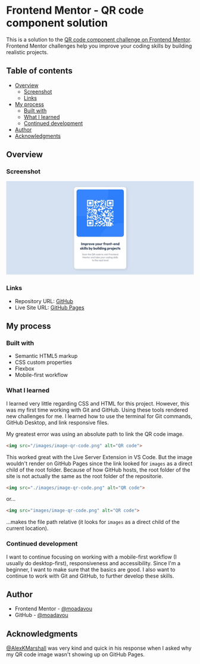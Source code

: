 # Frontend Mentor - QR code component solution

This is a solution to the [QR code component challenge on Frontend Mentor](https://www.frontendmentor.io/challenges/qr-code-component-iux_sIO_H). Frontend Mentor challenges help you improve your coding skills by building realistic projects. 

## Table of contents

- [Overview](#overview)
  - [Screenshot](#screenshot)
  - [Links](#links)
- [My process](#my-process)
  - [Built with](#built-with)
  - [What I learned](#what-i-learned)
  - [Continued development](#continued-development)
- [Author](#author)
- [Acknowledgments](#acknowledgments)

## Overview

### Screenshot

![](./screenshot.jpg)

### Links

- Repository URL: [GitHub](https://github.com/moadavou/qr-code-component)
- Live Site URL: [GitHub Pages](https://moadavou.github.io/qr-code-component/)

## My process

### Built with

- Semantic HTML5 markup
- CSS custom properties
- Flexbox
- Mobile-first workflow

### What I learned

I learned very little regarding CSS and HTML for this project. However, this was my first time working with Git and GitHub. Using these tools rendered new challenges for me. I learned how to use the terminal for Git commands, GitHub Desktop, and link responsive files. 

My greatest error was using an absolute path to link the QR code image. 

```html
<img src="/images/image-qr-code.png" alt="QR code">
```

This worked great with the Live Server Extension in VS Code. But the image wouldn't render on GitHub Pages since the link looked for `images` as a direct child of the root folder. Because of how GitHub hosts, the root folder of the site is not actually the same as the root folder of the repositorie.

```html
<img src="./images/image-qr-code.png" alt="QR code">
```

or...

```html
<img src="images/image-qr-code.png" alt="QR code">
```

...makes the file path relative (it looks for `images` as a direct child of the current location).

### Continued development

I want to continue focusing on working with a mobile-first workflow (I usually do desktop-first), responsiveness and accessibility. Since I'm a beginner, I want to make sure that the basics are good. I also want to continue to work with Git and GitHub, to further develop these skills. 

## Author

- Frontend Mentor - [@moadavou](https://www.frontendmentor.io/profile/moadavou)
- GitHub - [@moadavou](https://github.com/moadavou)

## Acknowledgments

[@AlexKMarshall](https://github.com/AlexKMarshall) was very kind and quick in his response when I asked why my QR code image wasn't showing up on GitHub Pages. 